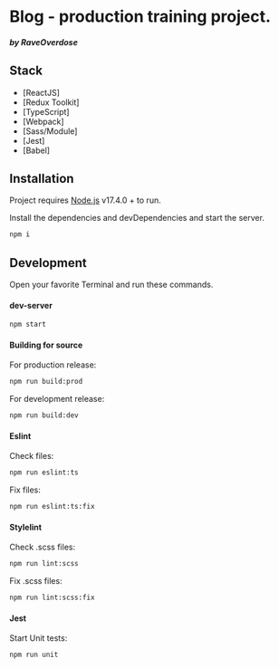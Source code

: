 # Blog - production training project.
##### _by RaveOverdose_

## Stack

- [ReactJS]
- [Redux Toolkit]
- [TypeScript]
- [Webpack]
- [Sass/Module]
- [Jest]
- [Babel]

## Installation

Project requires [Node.js](https://nodejs.org/) v17.4.0 + to run.

Install the dependencies and devDependencies and start the server.

```sh
npm i
```

## Development

Open your favorite Terminal and run these commands.

#### dev-server
```sh
npm start
```

#### Building for source

For production release:

```sh
npm run build:prod
```

For development release:

```sh
npm run build:dev
```

#### Eslint

Check files:

```sh
npm run eslint:ts
```

Fix files:

```sh
npm run eslint:ts:fix
```

#### Stylelint

Check .scss files:

```sh
npm run lint:scss
```

Fix .scss files:

```sh
npm run lint:scss:fix
```

#### Jest

Start Unit tests:

```sh
npm run unit
```
